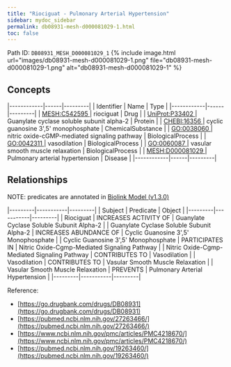 ```yaml
---
title: "Riociguat - Pulmonary Arterial Hypertension"
sidebar: mydoc_sidebar
permalink: db08931-mesh-d000081029-1.html
toc: false 
---
```



Path ID: `DB08931_MESH_D000081029_1`
{% include image.html url="images/db08931-mesh-d000081029-1.png" file="db08931-mesh-d000081029-1.png" alt="db08931-mesh-d000081029-1" %}

## Concepts

|------------|------|---------|
| Identifier | Name | Type    |
|------------|------|---------|
| <a href="https://identifiers.org/MESH:C542595">MESH:C542595 </a> | riociguat | Drug |
| <a href="https://identifiers.org/UniProt:P33402">UniProt:P33402 </a> | Guanylate cyclase soluble subunit alpha-2 | Protein |
| <a href="https://identifiers.org/CHEBI:16356">CHEBI:16356 </a> | cyclic guanosine 3',5' monophosphate | ChemicalSubstance |
| <a href="https://identifiers.org/GO:0038060">GO:0038060 </a> | nitric oxide-cGMP-mediated signaling pathway | BiologicalProcess |
| <a href="https://identifiers.org/GO:0042311">GO:0042311 </a> | vasodilation | BiologicalProcess |
| <a href="https://identifiers.org/GO:0060087">GO:0060087 </a> | vasular smooth muscle relaxation | BiologicalProcess |
| <a href="https://identifiers.org/MESH:D000081029">MESH:D000081029 </a> | Pulmonary arterial hypertension | Disease |
|------------|------|---------|

## Relationships


NOTE: predicates are annotated in <a href="https://github.com/biolink/biolink-model/releases/tag/v1.3.0">Biolink Model (v1.3.0)</a>

|---------|-----------|---------|
| Subject | Predicate | Object  |
|---------|-----------|---------|
| Riociguat | INCREASES ACTIVITY OF | Guanylate Cyclase Soluble Subunit Alpha-2 |
| Guanylate Cyclase Soluble Subunit Alpha-2 | INCREASES ABUNDANCE OF | Cyclic Guanosine 3',5' Monophosphate |
| Cyclic Guanosine 3',5' Monophosphate | PARTICIPATES IN | Nitric Oxide-Cgmp-Mediated Signaling Pathway |
| Nitric Oxide-Cgmp-Mediated Signaling Pathway | CONTRIBUTES TO | Vasodilation |
| Vasodilation | CONTRIBUTES TO | Vasular Smooth Muscle Relaxation |
| Vasular Smooth Muscle Relaxation | PREVENTS | Pulmonary Arterial Hypertension |
|---------|-----------|---------|

Reference: 
  - [https://go.drugbank.com/drugs/DB08931](https://go.drugbank.com/drugs/DB08931)
  - [https://pubmed.ncbi.nlm.nih.gov/27263466/](https://pubmed.ncbi.nlm.nih.gov/27263466/)
  - [https://www.ncbi.nlm.nih.gov/pmc/articles/PMC4218670/](https://www.ncbi.nlm.nih.gov/pmc/articles/PMC4218670/)
  - [https://pubmed.ncbi.nlm.nih.gov/19263460/](https://pubmed.ncbi.nlm.nih.gov/19263460/)
